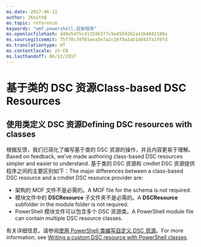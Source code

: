 ```yaml
---
ms.date: 2017-06-12
author: JKeithB
ms.topic: reference
keywords: "wmf,powershell,安装程序"
ms.openlocfilehash: d40e5475c4132d6377c9a4559262a41b4842180a
ms.sourcegitcommit: 75f70c7df01eea5e7a2c16f9a3ab1dd437a1f8fd
ms.translationtype: HT
ms.contentlocale: zh-CN
ms.lasthandoff: 06/12/2017
---
```

# <a name="class-based-dsc-resources"></a><span data-ttu-id="b0580-102">基于类的 DSC 资源</span><span class="sxs-lookup"><span data-stu-id="b0580-102">Class-based DSC Resources</span></span>

## <a name="defining-dsc-resources-with-classes"></a><span data-ttu-id="b0580-103">使用类定义 DSC 资源</span><span class="sxs-lookup"><span data-stu-id="b0580-103">Defining DSC resources with classes</span></span>

<span data-ttu-id="b0580-104">根据反馈，我们已简化了编写基于类的 DSC 资源的操作，并且内容更易于理解。</span><span class="sxs-lookup"><span data-stu-id="b0580-104">Based on feedback, we’ve made authoring class-based DSC resources simpler and easier to understand.</span></span> <span data-ttu-id="b0580-105">基于类的 DSC 资源和 cmdlet DSC 资源提供程序之间的主要区别如下：</span><span class="sxs-lookup"><span data-stu-id="b0580-105">The major differences between a class-based DSC resource and a cmdlet DSC resource provider are:</span></span>

* <span data-ttu-id="b0580-106">架构的 MOF 文件不是必需的。</span><span class="sxs-lookup"><span data-stu-id="b0580-106">A MOF file for the schema is not required.</span></span>
* <span data-ttu-id="b0580-107">模块文件中的 **DSCResource** 子文件夹不是必需的。</span><span class="sxs-lookup"><span data-stu-id="b0580-107">A **DSCResource** subfolder in the module folder is not required.</span></span>
* <span data-ttu-id="b0580-108">PowerShell 模块文件可以包含多个 DSC 资源类。</span><span class="sxs-lookup"><span data-stu-id="b0580-108">A PowerShell module file can contain multiple DSC resource classes.</span></span>

<span data-ttu-id="b0580-109">有关详细信息，请参阅[使用 PowerShell 类编写自定义 DSC 资源](https://msdn.microsoft.com/powershell/dsc/authoringresource)。</span><span class="sxs-lookup"><span data-stu-id="b0580-109">For more information, see [Writing a custom DSC resource with PowerShell classes](https://msdn.microsoft.com/powershell/dsc/authoringresource).</span></span>

